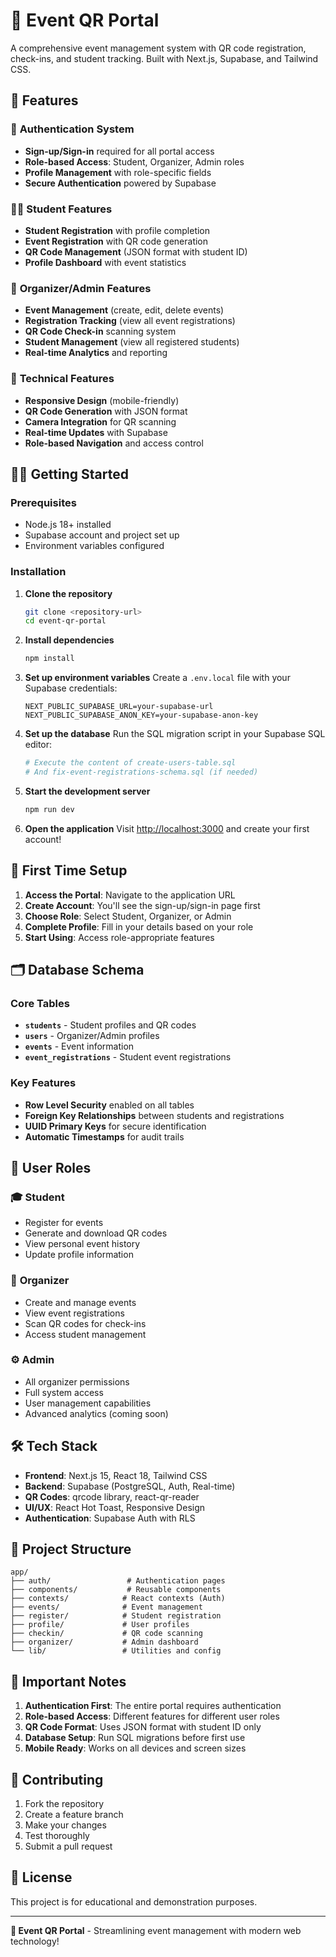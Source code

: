 # 🎫 Event QR Portal

A comprehensive event management system with QR code registration, check-ins, and student tracking. Built with Next.js, Supabase, and Tailwind CSS.

## 🚀 Features

### 🔐 **Authentication System**
- **Sign-up/Sign-in** required for all portal access
- **Role-based Access**: Student, Organizer, Admin roles
- **Profile Management** with role-specific fields
- **Secure Authentication** powered by Supabase

### 👨‍🎓 **Student Features**
- **Student Registration** with profile completion
- **Event Registration** with QR code generation
- **QR Code Management** (JSON format with student ID)
- **Profile Dashboard** with event statistics

### 🎪 **Organizer/Admin Features**
- **Event Management** (create, edit, delete events)
- **Registration Tracking** (view all event registrations)
- **QR Code Check-in** scanning system
- **Student Management** (view all registered students)
- **Real-time Analytics** and reporting

### 📱 **Technical Features**
- **Responsive Design** (mobile-friendly)
- **QR Code Generation** with JSON format
- **Camera Integration** for QR scanning
- **Real-time Updates** with Supabase
- **Role-based Navigation** and access control

## 🏃‍♂️ Getting Started

### Prerequisites
- Node.js 18+ installed
- Supabase account and project set up
- Environment variables configured

### Installation

1. **Clone the repository**
   ```bash
   git clone <repository-url>
   cd event-qr-portal
   ```

2. **Install dependencies**
   ```bash
   npm install
   ```

3. **Set up environment variables**
   Create a `.env.local` file with your Supabase credentials:
   ```env
   NEXT_PUBLIC_SUPABASE_URL=your-supabase-url
   NEXT_PUBLIC_SUPABASE_ANON_KEY=your-supabase-anon-key
   ```

4. **Set up the database**
   Run the SQL migration script in your Supabase SQL editor:
   ```bash
   # Execute the content of create-users-table.sql
   # And fix-event-registrations-schema.sql (if needed)
   ```

5. **Start the development server**
   ```bash
   npm run dev
   ```

6. **Open the application**
   Visit [http://localhost:3000](http://localhost:3000) and create your first account!

## 🔑 First Time Setup

1. **Access the Portal**: Navigate to the application URL
2. **Create Account**: You'll see the sign-up/sign-in page first
3. **Choose Role**: Select Student, Organizer, or Admin
4. **Complete Profile**: Fill in your details based on your role
5. **Start Using**: Access role-appropriate features

## 🗂️ Database Schema

### Core Tables
- **`students`** - Student profiles and QR codes
- **`users`** - Organizer/Admin profiles  
- **`events`** - Event information
- **`event_registrations`** - Student event registrations

### Key Features
- **Row Level Security** enabled on all tables
- **Foreign Key Relationships** between students and registrations
- **UUID Primary Keys** for secure identification
- **Automatic Timestamps** for audit trails

## 👥 User Roles

### 🎓 **Student**
- Register for events
- Generate and download QR codes
- View personal event history
- Update profile information

### 🎪 **Organizer** 
- Create and manage events
- View event registrations
- Scan QR codes for check-ins
- Access student management

### ⚙️ **Admin**
- All organizer permissions
- Full system access
- User management capabilities
- Advanced analytics (coming soon)

## 🛠️ Tech Stack

- **Frontend**: Next.js 15, React 18, Tailwind CSS
- **Backend**: Supabase (PostgreSQL, Auth, Real-time)
- **QR Codes**: qrcode library, react-qr-reader
- **UI/UX**: React Hot Toast, Responsive Design
- **Authentication**: Supabase Auth with RLS

## 📂 Project Structure

```
app/
├── auth/                 # Authentication pages
├── components/           # Reusable components
├── contexts/            # React contexts (Auth)
├── events/              # Event management
├── register/            # Student registration
├── profile/             # User profiles
├── checkin/             # QR code scanning
├── organizer/           # Admin dashboard
└── lib/                 # Utilities and config
```

## 🚨 Important Notes

1. **Authentication First**: The entire portal requires authentication
2. **Role-based Access**: Different features for different user roles  
3. **QR Code Format**: Uses JSON format with student ID only
4. **Database Setup**: Run SQL migrations before first use
5. **Mobile Ready**: Works on all devices and screen sizes

## 🤝 Contributing

1. Fork the repository
2. Create a feature branch
3. Make your changes
4. Test thoroughly
5. Submit a pull request

## 📄 License

This project is for educational and demonstration purposes.

---

**🎫 Event QR Portal** - Streamlining event management with modern web technology!
